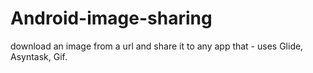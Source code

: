 # Android-image-sharing
download an image from a url and share it to any app that - uses Glide, Asyntask, Gif.
